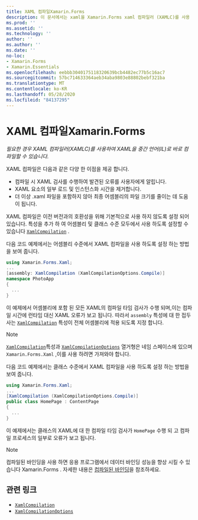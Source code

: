 ```yaml
---
title: XAML 컴파일Xamarin.Forms
description: 이 문서에서는 xaml을 Xamarin.Forms xaml 컴파일러 (XAMLC)를 사용 하 여 선택적으로 IL (중간 언어)로 직접 컴파일하는 방법을 설명 합니다.
ms.prod: ''
ms.assetid: ''
ms.technology: ''
author: ''
ms.author: ''
ms.date: ''
no-loc:
- Xamarin.Forms
- Xamarin.Essentials
ms.openlocfilehash: eebbb3040175118320639bcb4482ec77b5c16ac7
ms.sourcegitcommit: 57bc714633364aeb34aba9803e88802bebf321ba
ms.translationtype: MT
ms.contentlocale: ko-KR
ms.lasthandoff: 05/28/2020
ms.locfileid: "84137295"
---
```

# <a name="xaml-compilation-in-xamarinforms"></a>XAML 컴파일Xamarin.Forms

_필요한 경우 XAML 컴파일러(XAMLC)를 사용하여 XAML을 중간 언어(IL)로 바로 컴파일할 수 있습니다._

XAML 컴파일은 다음과 같은 다양 한 이점을 제공 합니다.

- 컴파일 시 XAML 검사를 수행하여 발견된 오류를 사용자에게 알립니다.
- XAML 요소의 일부 로드 및 인스턴스화 시간을 제거합니다.
- 더 이상 .xaml 파일을 포함하지 않아 최종 어셈블리의 파일 크기를 줄이는 데 도움이 됩니다.

XAML 컴파일은 이전 버전과의 호환성을 위해 기본적으로 사용 하지 않도록 설정 되어 있습니다. 특성을 추가 하 여 어셈블리 및 클래스 수준 모두에서 사용 하도록 설정할 수 있습니다 [`XamlCompilation`](xref:Xamarin.Forms.Xaml.XamlCompilationAttribute) .

다음 코드 예제에서는 어셈블리 수준에서 XAML 컴파일을 사용 하도록 설정 하는 방법을 보여 줍니다.

```csharp
using Xamarin.Forms.Xaml;
...
[assembly: XamlCompilation (XamlCompilationOptions.Compile)]
namespace PhotoApp
{
  ...
}
```

이 예제에서 어셈블리에 포함 된 모든 XAML의 컴파일 타임 검사가 수행 되며,이는 컴파일 시간에 런타임 대신 XAML 오류가 보고 됩니다. 따라서 `assembly` 특성에 대 한 접두사는 [`XamlCompilation`](xref:Xamarin.Forms.Xaml.XamlCompilationAttribute) 특성이 전체 어셈블리에 적용 되도록 지정 합니다.

> [!NOTE]
> [`XamlCompilation`](xref:Xamarin.Forms.Xaml.XamlCompilationAttribute)특성과 [`XamlCompilationOptions`](xref:Xamarin.Forms.Xaml.XamlCompilationOptions) 열거형은 네임 스페이스에 있으며 `Xamarin.Forms.Xaml` ,이를 사용 하려면 가져와야 합니다.

다음 코드 예제에서는 클래스 수준에서 XAML 컴파일을 사용 하도록 설정 하는 방법을 보여 줍니다.

```csharp
using Xamarin.Forms.Xaml;
...
[XamlCompilation (XamlCompilationOptions.Compile)]
public class HomePage : ContentPage
{
  ...
}
```

이 예제에서는 클래스의 XAML에 대 한 컴파일 타임 검사가 `HomePage` 수행 되 고 컴파일 프로세스의 일부로 오류가 보고 됩니다.

> [!NOTE]
> 컴파일된 바인딩을 사용 하면 응용 프로그램에서 데이터 바인딩 성능을 향상 시킬 수 있습니다 Xamarin.Forms . 자세한 내용은 [컴파일된 바인딩](~/xamarin-forms/app-fundamentals/data-binding/compiled-bindings.md)을 참조하세요.

## <a name="related-links"></a>관련 링크

- [`XamlCompilation`](xref:Xamarin.Forms.Xaml.XamlCompilationAttribute)
- [`XamlCompilationOptions`](xref:Xamarin.Forms.Xaml.XamlCompilationOptions)
